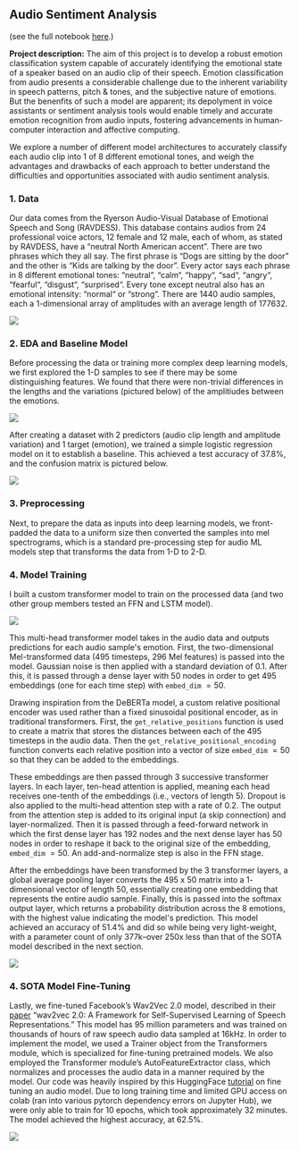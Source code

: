 ## Audio Sentiment Analysis  
(see the full notebook [here](/docs/audio_sentiment_copy.html).)

**Project description:** The aim of this project is to develop a robust emotion classification system capable of accurately identifying the emotional state of a speaker based on an audio clip of their speech. Emotion classification from audio presents a considerable challenge due to the inherent variability in speech patterns, pitch & tones, and the subjective nature of emotions. But the benenfits of such a model are apparent; its depolyment in voice assistants or sentiment analysis tools would enable timely and accurate emotion recognition from audio inputs, fostering advancements in human-computer interaction and affective computing. 

We explore a number of different model architectures to accurately classify each audio clip into 1 of 8 different emotional tones, and weigh the advantages and drawbacks of each approach to better understand the difficulties and opportunities associated with audio sentiment analysis.

### 1. Data

Our data comes from the Ryerson Audio-Visual Database of Emotional Speech and Song (RAVDESS). This database contains audios from $24$ professional voice actors, $12$ female and $12$ male, each of whom, as stated by RAVDESS, have a “neutral North American accent”. There are two phrases which they all say. The first phrase is “Dogs are sitting by the door” and the other is “Kids are talking by the door”. Every actor says each phrase in 8 different emotional tones: “neutral”, “calm“, “happy“, “sad“, “angry“, “fearful“, “disgust“, “surprised“. Every tone except neutral also has an emotional intensity: “normal“ or “strong“. There are 1440 audio samples, each a $1$-dimensional array of amplitudes with an average length of $177632$.

<img src="images/audio_sample.png"/>

### 2. EDA and Baseline Model

Before processing the data or training more complex deep learning models, we first explored the $1$-D samples to see if there may be some distinguishing features. We found that there were non-trivial differences in the lengths and the variations (pictured below) of the amplitiudes between the emotions.

<img src="images/amplitude_distributions.png"/>

After creating a dataset with $2$ predictors (audio clip length and amplitude variation) and 1 target (emotion), we trained a simple logistic regression model on it to establish a baseline. This achieved a test accuracy of $37.8\%$, and the confusion matrix is pictured below.

<img src="images/logistic_confusion.png"/>
  
  
### 3. Preprocessing

Next, to prepare the data as inputs into deep learning models, we front-padded the data to a uniform size then converted the samples into mel spectrograms, which is a standard pre-processing step for audio ML models step that transforms the data from $1$-D to $2$-D.
  
  
### 4. Model Training

I built a custom transformer model to train on the processed data (and two other group members tested an FFN and LSTM model).  

<img src="images/custom_transformer.png"/>

This multi-head transformer model takes in the audio data and outputs predictions for each audio sample's emotion. First, the two-dimensional Mel-transformed data ($495$ timesteps, $296$ Mel features) is passed into the model. Gaussian noise is then applied with a standard deviation of $0.1$. After this, it is passed through a dense layer with $50$ nodes in order to get $495$ embeddings (one for each time step) with `embed_dim` $=50$.  
  
Drawing inspiration from the DeBERTa model, a custom relative positional encoder was used rather than a fixed sinusoidal positional encoder, as in traditional transformers. First, the `get_relative_positions` function is used to create a matrix that stores the distances between each of the $495$ timesteps in the audio data. Then the `get_relative_positional_encoding` function converts each relative position into a vector of size `embed_dim` $=50$ so that they can be added to the embeddings.
  
These embeddings are then passed through $3$ successive transformer layers. In each layer, ten-head attention is applied, meaning each head receives one-tenth of the embeddings (i.e., vectors of length $5$). Dropout is also applied to the multi-head attention step with a rate of $0.2$. The output from the attention step is added to its original input (a skip connection) and layer-normalized. Then it is passed through a feed-forward network in which the first dense layer has $192$ nodes and the next dense layer has $50$ nodes in order to reshape it back to the original size of the embedding, `embed_dim` $=50$. An add-and-normalize step is also in the FFN stage.  
  
After the embeddings have been transformed by the $3$ transformer layers, a global average pooling layer converts the $495$ x $50$ matrix into a $1$-dimensional vector of length $50$, essentially creating one embedding that represents the entire audio sample. Finally, this is passed into the softmax output layer, which returns a probability distribution across the 8 emotions, with the highest value indicating the model's prediction. This model achieved an accuracy of $51.4\%$ and did so while being very light-weight, with a parameter count of only $377\text{k}$–over $250\text{x}$ less than that of the SOTA model described in the next section.

<img src="images/transformer_confusion.png"/>  

  
### 4. SOTA Model Fine-Tuning
Lastly, we fine-tuned Facebook’s Wav2Vec 2.0 model, described in their [paper](https://arxiv.org/abs/2006.11477) “wav2vec 2.0: A Framework for Self-Supervised Learning of Speech Representations.” This model has $95$ million parameters and was trained on thousands of hours of raw speech audio data sampled at $16$kHz. In order to implement the model, we used a Trainer object from the Transformers module, which is specialized for fine-tuning pretrained models. We also employed the Transformer module’s AutoFeatureExtractor class, which normalizes and processes the audio data in a manner required by the model. Our code was heavily inspired by this HuggingFace [tutorial](https://huggingface.co/docs/transformers/en/tasks/audio_classification) on fine tuning an audio model. Due to long training time and limited GPU access on colab (ran into various  pytorch dependency errors on Jupyter Hub), we were only able to train for $10$ epochs, which took approximately 32 minutes. The model achieved the highest accuracy, at $62.5\%$.

<img src="images/wav2vec2_confusion.png"/>  
